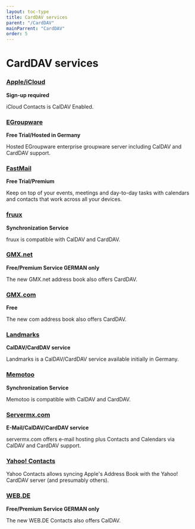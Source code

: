 ```yaml
---
layout: toc-type
title: CardDAV services
parent: "/CardDAV"
mainParrent: "CardDAV"
order: 5
---
```


# CardDAV services

### [Apple/iCloud](https://www.icloud.com/)
**Sign-up required**

iCloud Contacts is CalDAV Enabled.

### [EGroupware](http://www.egroupware.org)
**Free Trial/Hosted in Germany**

Hosted EGroupware enterprise groupware server including CalDAV and CardDAV support.

### [FastMail](https://www.fastmail.com/)
**Free Trial/Premium**

Keep on top of your events, meetings and day-to-day tasks with calendars and contacts that work across all your devices.

### [fruux](https://fruux.com/)
**Synchronization Service**

fruux is compatible with CalDAV and CardDAV.

### [GMX.net](https://www.gmx.net/mail/funktionen/adressbuch/)
**Free/Premium Service GERMAN only**

The new GMX.net address book also offers CardDAV.

### [GMX.com](https://www.gmx.com/mail/email-account/)
**Free**

The new com address book  also offers CardDAV.

### [Landmarks](https://landmarks.skyrise.de/)
**CalDAV/CardDAV service**

Landmarks is a CalDAV/CardDAV service available initially in Germany.

### [Memotoo](https://www.memotoo.com)
**Synchronization Service**

Memotoo is compatible with CalDAV and CardDAV.

### [Servermx.com](http://www.servermx.com/)
**E-Mail/CalDAV/CardDAV service**

servermx.com offers e-mail hosting plus Contacts and Calendars via CalDAV and CardDAV support.

### [Yahoo! Contacts](https://overview.mail.yahoo.com/)

Yahoo Contacts allows syncing Apple's Address Book with the Yahoo! CardDAV server (and presumably others).

### [WEB.DE](https://web.de/email/adressbuch/)
**Free/Premium Service GERMAN only**

The new WEB.DE Contacts also offers CalDAV.
